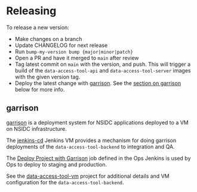 # Releasing

To release a new version:

- Make changes on a branch
- Update CHANGELOG for next release
- Run `bump-my-version bump {major|minor|patch}`
- Open a PR and have it merged to `main` after review
- Tag latest commit on `main` with the version, and push. This will trigger a
  build of the `data-access-tool-api` and `data-access-tool-server` images with
  the given version tag.
- Deploy the latest change with
  [garrison](https://bitbucket.org/nsidc/garrison). See the
  [section on garrison](#garrison) below for more info.

## garrison

[garrison](https://bitbucket.org/nsidc/garrison) is a deployment system for
NSIDC applications deployed to a VM on NSIDC infrastructure.

The [jenkins-cd](http://ci.jenkins-cd.apps.int.nsidc.org:8080) Jenkins VM
provides a mechanism for doing garrison deployments of the
`data-access-tool-backend` to integration and QA.

The
[Deploy Project with Garrison](https://ci.jenkins-ops-2022.apps.int.nsidc.org/job/Deploy_Project_with_Garrison/)
job defined in the Ops Jenkins is used by Ops to deploy to staging and
production.

See the [data-access-tool-vm](https://github.com/nsidc/data-access-tool-vm)
project for additional details and VM configuration for the
`data-access-tool-backend`.
